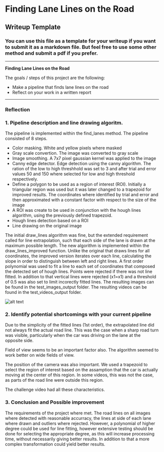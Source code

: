 # **Finding Lane Lines on the Road** 

## Writeup Template

### You can use this file as a template for your writeup if you want to submit it as a markdown file. But feel free to use some other method and submit a pdf if you prefer.

---

**Finding Lane Lines on the Road**

The goals / steps of this project are the following:
* Make a pipeline that finds lane lines on the road
* Reflect on your work in a written report


[//]: # (Image References)

[image1]: ./examples/grayscale.jpg "Grayscale"

---

### Reflection

### 1. Pipeline description and line drawing algoritm.

The pipeline is implemented within the find_lanes method. The pipeline consisted of 8 steps. 
* Color masking. White and yellow pixels where masked
* Gray scale convertion. The image was converted to gray scale
* Image smoothing. A 7x7 pixel gaussian kernel was applied to the image
* Canny edge detector. Edge detection using the canny algorithm. The ration of the low to high threshhold was set to 3 and after trial and error values 50 and 150 where selected for low and high threshold respectively.
* Define a polygon to be used as a region of interest (ROI). Initially a triangular region was used but it was later changed to a trapezoid for improved results. The coordinates where identified by trial and error and then approximated with a constant factor with respect to the size of the image
* A ROI was create to be used in conjunction with the hough lines algorithm, using the previously defined trapezoid. 
* Hough lines detection based on a ROI
* Line drawing on the original image

The initial draw_lines algorithm was fine, but the extended requirement called for line extrapolation, such that each side of the lane is drawn at the maximum possible length. The new algorithm is implemented within the draw_lines_improved function. Unlike the original that draws lines for all coordinates, the improved version iterates over each line, calculating the slope in order to distinguish between left and right lines. 
A first order polynomial was used to fit a line to each set of coordinates that composed the detected set of hough lines. Points were rejected if there was not line fitted. In addition to that vertical lines were rejected (x1=x1) and a threshold of 0.5 was also set to limit incorectly fitted lines.
The resulting images can be found in the test_images_output folder.
The resulting videos can be found in the test_videos_output folder.

![alt text][image1]


### 2. Identify potential shortcomings with your current pipeline

Due to the simplicity of the fitted lines (1st order), the extrapolated line did not always fit the actual road line. 
This was the case when a sharp road turn was visible, particularly when the car was driving on the lane at the opposite side. 

Field of view seems to be an important factor also. The algorithm seemed to work better on wide fields of view.

The position of the camera was also important. We used a trapezoid to select the region of interest based on the assamption that the car is actually moving at the center of this region. In some videos, this was not the case, as parts of the road line were outside this region.

The challenge video had all these characteristics.

### 3. Conclusion and Possible improvement

The requirements of the project where met. The road lines on all images where detected with reasonable accurracy, the lines at side of each lane where drawn and outliers where rejected. 
However, a polynomial of higher degree could be used for line fitting, however extensive testing should be done for selecting the appropriate degree, as this will increase processing time, without necessarily giving better results.
In addition to that a more complex transformation could yield better results.
